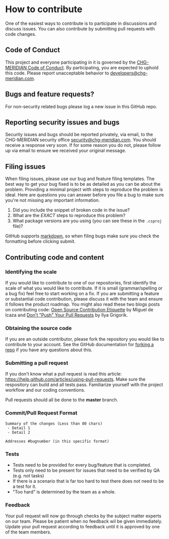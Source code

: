 # How to contribute

One of the easiest ways to contribute is to participate in discussions and discuss issues. You can also contribute by submitting pull requests with code changes.

## Code of Conduct
This project and everyone participating in it is governed by the [CHG-MERIDIAN Code of Conduct](CODE_OF_CONDUCT.md). By participating, you are expected to uphold this code. Please report unacceptable behavior to developers@chg-meridian.com.

## Bugs and feature requests?
For non-security related bugs please log a new issue in this GitHub repo.

## Reporting security issues and bugs
Security issues and bugs should be reported privately, via email, to the CHG-MERIDIAN security office  security@chg-meridian.com. You should receive a response very soon. If for some reason you do not, please follow up via email to ensure we received your original message.

## Filing issues
When filing issues, please use our bug and feature filing templates.
The best way to get your bug fixed is to be as detailed as you can be about the problem.
Providing a minimal project with steps to reproduce the problem is ideal.
Here are questions you can answer before you file a bug to make sure you're not missing any important information.

1. Did you include the snippet of broken code in the issue?
2. What are the *EXACT* steps to reproduce this problem?
3. What package versions are you using (you can see these in the `.csproj` file)?

GitHub supports [markdown](https://help.github.com/articles/github-flavored-markdown/), so when filing bugs make sure you check the formatting before clicking submit.


## Contributing code and content

### Identifying the scale

If you would like to contribute to one of our repositories, first identify the scale of what you would like to contribute. If it is small (grammar/spelling or a bug fix) feel free to start working on a fix. If you are submitting a feature or substantial code contribution, please discuss it with the team and ensure it follows the product roadmap. You might also read these two blogs posts on contributing code: [Open Source Contribution Etiquette](http://tirania.org/blog/archive/2010/Dec-31.html) by Miguel de Icaza and [Don't "Push" Your Pull Requests](https://www.igvita.com/2011/12/19/dont-push-your-pull-requests/) by Ilya Grigorik. 

### Obtaining the source code

If you are an outside contributor, please fork the repository you would like to contribute to your account. See the GitHub documentation for [forking a repo](https://help.github.com/articles/fork-a-repo/) if you have any questions about this. 

### Submitting a pull request

If you don't know what a pull request is read this article: https://help.github.com/articles/using-pull-requests. Make sure the respository can build and all tests pass. Familiarize yourself with the project workflow and our coding conventions. 

Pull requests should all be done to the **master** branch.

### Commit/Pull Request Format

```
Summary of the changes (Less than 80 chars)
 - Detail 1
 - Detail 2

Addresses #bugnumber (in this specific format)
```

### Tests

-  Tests need to be provided for every bug/feature that is completed.
-  Tests only need to be present for issues that need to be verified by QA (e.g. not tasks)
-  If there is a scenario that is far too hard to test there does not need to be a test for it.
  - "Too hard" is determined by the team as a whole.

### Feedback

Your pull request will now go through checks by the subject matter experts on our team. Please be patient when no feedback wil be given immediately. Update your pull request according to feedback until it is approved by one of the team members.
